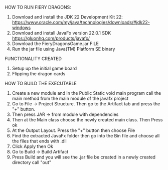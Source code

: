HOW TO RUN FIERY DRAGONS:
1) Download and install the JDK 22 Development Kit 22: https://www.oracle.com/my/java/technologies/downloads/#jdk22-windows
2) Download and install JavaFx version 22.0.1 SDK https://gluonhq.com/products/javafx/
3) Download the FieryDragonsGame.jar FILE
3) Run the jar file using Java(TM) Platform SE binary

FUNCTIONALITY CREATED
1) Setup up the initial game board
2) Flipping the dragon cards

HOW TO BUILD THE EXECUTABLE
1) Create a new module and in the Public Static void main program call the main method from the main module of the javafx project
2) Go to File -> Project Structure. Then go to the Artifact tab and press the "+" button.
3) Then press JAR -> from module with dependencies
4) Then at the Main class choose the newly created main class. Then Press ok
5) At the Output Layout. Press the "+" button then choose File
6) Find the extracted JavaFx folder then go into the Bin file and choose all the files that ends with .dll
7) Click Apply then Ok
8) Go to Build -> Build Artifact
9) Press Build and you will see the .jar file be created in a newly created directory call "out"
